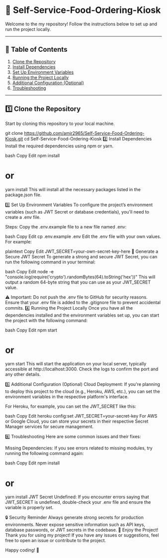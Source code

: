 
# 🚀 Self-Service-Food-Ordering-Kiosk

Welcome to the my repository!  Follow the instructions below to set up and run the project locally.

---

## 📝 **Table of Contents**

1. [Clone the Repository](#1-clone-the-repository)
2. [Install Dependencies](#2-install-dependencies)
3. [Set Up Environment Variables](#3-set-up-environment-variables)
4. [Running the Project Locally](#4-running-the-project-locally)
5. [Additional Configuration (Optional)](#5-additional-configuration-optional)
6. [Troubleshooting](#6-troubleshooting)

---

## 1️⃣ **Clone the Repository**

Start by cloning this repository to your local machine.


git clone https://github.com/amir2965/Self-Service-Food-Ordering-Kiosk.git
cd Self-Service-Food-Ordering-Kiosk
2️⃣ Install Dependencies
Install the required dependencies using npm or yarn.

bash
Copy
Edit
npm install
# or
yarn install
This will install all the necessary packages listed in the package.json file.

3️⃣ Set Up Environment Variables
To configure the project’s environment variables (such as JWT Secret or database credentials), you'll need to create a .env file.

Steps:
Copy the .env.example file to a new file named .env:

bash
Copy
Edit
cp .env.example .env
Edit the .env file with your own values. For example:

plaintext
Copy
Edit
JWT_SECRET=your-own-secret-key-here
🔑 Generate a Secure JWT Secret
To generate a strong and secure JWT Secret, you can run the following command in your terminal:

bash
Copy
Edit
node -e "console.log(require('crypto').randomBytes(64).toString('hex'))"
This will output a random 64-byte string that you can use as your JWT_SECRET value.

⚠️ Important:
Do not push the .env file to GitHub for security reasons.
Ensure that your .env file is added to the .gitignore file to prevent accidental commits.
4️⃣ Running the Project Locally
Once you have all the dependencies installed and the environment variables set up, you can start the project with the following command:

bash
Copy
Edit
npm start
# or
yarn start
This will start the application on your local server, typically accessible at http://localhost:3000. Check the logs to confirm the port and any other details.

5️⃣ Additional Configuration (Optional)
Cloud Deployment:
If you're planning to deploy this project to the cloud (e.g., Heroku, AWS, etc.), you can set the environment variables in the respective platform's interface.

For Heroku, for example, you can set the JWT_SECRET like this:

bash
Copy
Edit
heroku config:set JWT_SECRET=your-secret-key
For AWS or Google Cloud, you can store your secrets in their respective Secret Manager services for secure management.

6️⃣ Troubleshooting
Here are some common issues and their fixes:

Missing Dependencies:
If you see errors related to missing modules, try running the following command again:

bash
Copy
Edit
npm install
# or
yarn install
JWT Secret Undefined:
If you encounter errors saying that JWT_SECRET is undefined, double-check your .env file and ensure the variable is properly set.

🔒 Security Reminder
Always generate strong secrets for production environments.
Never expose sensitive information such as API keys, database passwords, or JWT secrets in the codebase.
🎉 Enjoy the Project!
Thank you for using my project! If you have any issues or suggestions, feel free to open an issue or contribute to the project.

Happy coding! 🚀
